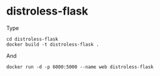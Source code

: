 # distroless-flask
Type 
```shell script
cd distroless-flask
docker build -t distroless-flask . 
```
And
```shell script
docker run -d -p 6000:5000 --name web distroless-flask 
```
